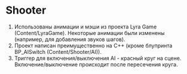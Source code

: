 # Shooter

1. Использованы анимации и мэши из проекта Lyra Game (Content/LyraGame). Некоторые анимации были изменены (например, для добавления звуков шагов).
2. Проект написан преимущественно на C++ (кроме блупринта BP_AISwitch (Content/Shooter/AI)).
3. Триггер для включения/выключения AI - красный круг на сцене. Включение/выключение происходит после пересечения круга.
   
